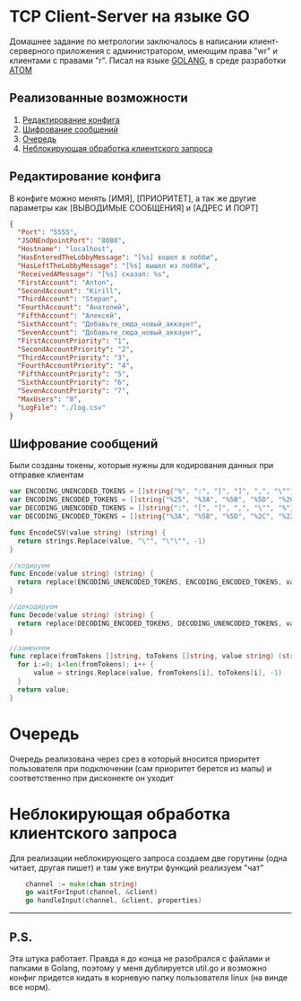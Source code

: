 # TCP Client-Server на языке GO
Домашнее задание по метрологии заключалось в написании клиент-серверного приложения с администратором, имеющим права "wr" и клиентами с правами "r". Писал на языке [GOLANG](https://golang.org/), в среде разработки [ATOM](https://atom.io/)

## Реализованные возможности

1. [Редактирование конфига](#Редактирование-конфига)
2. [Шифрование сообщений](#Шифрование-сообщений)
3. [Очередь](#Очередь)
4. [Неблокирующая обработка клиентского запроса](#неблокирующая-обработка-клиентского-запроса)
    
## Редактирование конфига
В конфиге можно менять [ИМЯ], [ПРИОРИТЕТ], а так же другие параметры как [ВЫВОДИМЫЕ СООБЩЕНИЯ] и [АДРЕС И ПОРТ]
```JSON
{
  "Port": "5555",
  "JSONEndpointPort": "8080",
  "Hostname": "localhost",
  "HasEnteredTheLobbyMessage": "[%s] вошел в лобби",
  "HasLeftTheLobbyMessage": "[%s] вышел из лобби",
  "ReceivedAMessage": "[%s] сказал: %s",
  "FirstAccount": "Anton",
  "SecondAccount": "Kirill",
  "ThirdAccount": "Stepan",
  "FourthAccount": "Анатолий",
  "FifthAccount": "Алексей",
  "SixthAccount": "Добавьте_сюда_новый_аккаунт",
  "SevenAccount": "Добавьте_сюда_новый_аккаунт",
  "FirstAccountPriority": "1",
  "SecondAccountPriority": "2",
  "ThirdAccountPriority": "3",
  "FourthAccountPriority": "4",
  "FifthAccountPriority": "5",
  "SixthAccountPriority": "6",
  "SevenAccountPriority": "7",
  "MaxUsers": "8",
  "LogFile": "./log.csv"
}

```

## Шифрование сообщений

Были созданы токены, которые нужны для кодирования данных при отправке клиентам
```GO
var ENCODING_UNENCODED_TOKENS = []string{"%", ":", "[", "]", ",", "\""}
var ENCODING_ENCODED_TOKENS = []string{"%25", "%3A", "%5B", "%5D", "%2C", "%22"}
var DECODING_UNENCODED_TOKENS = []string{":", "[", "]", ",", "\"", "%"}
var DECODING_ENCODED_TOKENS = []string{"%3A", "%5B", "%5D", "%2C", "%22", "%25"}

func EncodeCSV(value string) (string) {
  return strings.Replace(value, "\"", "\"\"", -1)
}

//кодируем
func Encode(value string) (string) {
  return replace(ENCODING_UNENCODED_TOKENS, ENCODING_ENCODED_TOKENS, value)
}

//декодируем
func Decode(value string) (string) {
  return replace(DECODING_ENCODED_TOKENS, DECODING_UNENCODED_TOKENS, value)
}

//заменяем
func replace(fromTokens []string, toTokens []string, value string) (string) {
  for i:=0; i<len(fromTokens); i++ {
      value = strings.Replace(value, fromTokens[i], toTokens[i], -1)
  }
  return value;
}
```

# Очередь
Очередь реализована через срез в который вносится приоритет пользователя при подключении (сам приоритет берется из мапы) и соответственно при дисконекте он уходит

# Неблокирующая обработка клиентского запроса
Для реализации неблокирующего запроса создаем две горутины (одна читает, другая пишет) и там уже внутри функций реализуем "чат"
```GO
    channel := make(chan string)
    go waitForInput(channel, &client)
    go handleInput(channel, &client, properties)
```
____
## P.S.
Эта штука работает. Правда я до конца не разобрался с файлами и папками в Golang, поэтому у меня дублируется util.go и возможно конфиг придется кидать в корневую папку пользователя linux (на винде все норм).
